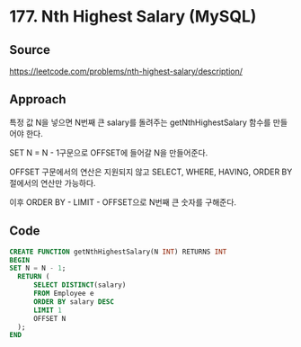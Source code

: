# 177. Nth Highest Salary (MySQL)

## Source

https://leetcode.com/problems/nth-highest-salary/description/

## Approach

특정 값 N을 넣으면 N번째 큰 salary를 돌려주는 getNthHighestSalary 함수를 만들어야 한다.

SET N = N - 1구문으로 OFFSET에 들어갈 N을 만들어준다.

OFFSET 구문에서의 연산은 지원되지 않고 SELECT, WHERE, HAVING, ORDER BY 절에서의 연산만 가능하다.

이후 ORDER BY - LIMIT - OFFSET으로 N번째 큰 숫자를 구해준다.

## Code

```sql
CREATE FUNCTION getNthHighestSalary(N INT) RETURNS INT
BEGIN
SET N = N - 1;
  RETURN (
      SELECT DISTINCT(salary)
      FROM Employee e
      ORDER BY salary DESC
      LIMIT 1
      OFFSET N
  );
END
```
